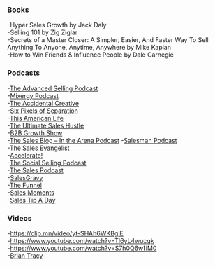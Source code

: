 ### Books  
-Hyper Sales Growth by Jack Daly  
-Selling 101 by Zig Ziglar  
-Secrets of a Master Closer: A Simpler, Easier, And Faster Way To Sell Anything To Anyone, Anytime, Anywhere by Mike Kaplan  
-How to Win Friends & Influence People by Dale Carnegie  

### Podcasts  
-[The Advanced Selling Podcast](http://www.advancedsellingpodcast.com/)  
-[Mixergy Podcast](https://itunes.apple.com/us/podcast/mixergy/id307744935)  
-[The Accidental Creative](https://itunes.apple.com/us/podcast/the-accidental-creative/id93424211)  
-[Six Pixels of Separation](http://www.twistimage.com/podcast/)  
-[This American Life](http://www.sccpartners.com/the-7-best-podcasts-for-salespeople/www.thisamericanlife.org/podcast)  
-[The Ultimate Sales Hustle](https://soundcloud.com/closeio)  
-[B2B Growth Show](http://sweetfishmedia.com/b2b-growth/)  
-[The Sales Blog – In the Arena Podcast](http://thesalesblog.com/blog/category/in_the_arena_podcast/)
-[Salesman Podcast](http://salesman.red/category/podcast/)  
-[The Sales Evangelist](http://thesalesevangelist.com/podcasts/)  
-[Accelerate!](http://www.andypaul.com/category/podcast/)  
-[The Social Selling Podcast](http://www.linkingintosales.com/podcast/)  
-[The Sales Podcast](http://www.thesaleswhisperer.com/blog/topic/podcast)  
-[SalesGravy](http://www.salesgravy.com/)  
-[The Funnel](http://www.alignment-group.com/podcast)  
-[Sales Moments](http://www.marrscoaching.com/)  
-[Sales Tip A Day](http://salestipaday.com/daily-sales-and-marketing-tips)  

### Videos  
-https://clip.mn/video/yt-SHAh6WKBgiE  
-https://www.youtube.com/watch?v=Tl6yL4wucqk  
-https://www.youtube.com/watch?v=S7h0Q6w1iM0  
-[Brian Tracy](https://www.youtube.com/channel/UCc11676iKpKrJMYqNYHqNig)  